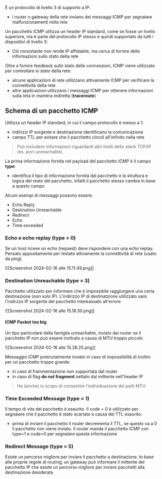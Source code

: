 È un protocollo di livello 3 di supporto a IP:
- i router o gateway della rete inviano dei messaggi ICMP per segnalare malfunzionamenti nella rete

Un pacchetto ICMP utilizza un header IP standard, come se fosse un livello superiore, ma è parte del protocollo IP stesso e quindi supportato da tutti i dispositivi di livello 3:
- Ciò nonostante non rende IP affidabile, ma cerca di fornire delle informazioni sullo stato della rete

Oltre a fornire feedback sullo stato delle connessioni, ICMP viene utilizzato per controllare lo stato della rete:
- alcune applicazioni di rete utilizzano attivamente ICMP per verificare la connettività della rete
- altre applicazioni utilizzano i messaggi ICMP per ottenere informazioni sulla reta in maniera indiretta (**traceroute**)

## Schema di un pacchetto ICMP

Utilizza un header IP standard, in cui il campo protocollo è messo a 1:
- indirizzi IP sorgente e destinazione identificano la comunicazione
- campo TTL per evitare che il pacchetto circoli all'infinito nella rete

>Può includere informazioni riguardanti altri livelli dello stack TCP/IP (es. port-unreachable).

La prima informazione fornita nel payload del pacchetto ICMP è il campo **type**:
- identifica il tipo di informazione fornita dal pacchetto e la struttura e logica del resto del pacchetto, infatti il pacchetto stesso cambia in base a questo campo

Alcuni esempi di messaggi possono essere:
- Echo Reply
- Destination Unreachable
- Redirect
- Echo
- Time exceeded

### Echo e echo replay (type = 0)

Se un host riceve un echo (request) deve rispondere con una echo replay. Pensato appositamente per testate attivamente la connettività di rete (usato da ping)

![[Screenshot 2024-02-16 alle 15.11.49.png]]

### Destination Unreachable (type = 3)

Pacchetto utilizzato per informare che è impossibile raggiungere una certa destinazione (non solo IP).
L'indirizzo IP di destinatzione utilizzato sarà l'indirzzo IP sorgente del pacchetto intereassato all'errore

![[Screenshot 2024-02-16 alle 15.18.30.png]]

#### ICMP Packet too big

Un tipo particolare della famiglia unreachable, inviato dai router se il pacchetto IP non può essere inoltrato a causa di MTU troppo piccolo

![[Screenshot 2024-02-16 alle 15.28.25.png]]

Messaggio ICMP potenzialmente inviato in caso di impossibilità di inoltro per un pacchetto troppo grande:
- in caso di frammentazione non supportata dal router
- in caso di flag **do not fragment** settato dal mittente nell'header IP

> Ha (anche) lo scopo di consentire l'individuazione del path MTU
### Time Exceeded Message (type = 1)

Il tempo di vita del pacchetto è esaurito. Il code = 0 è utilizzato per segnalare che il pacchetto è stato scartato a causa del TTL esaurito:
- prima di inviare il pacchetto il router decrementa il TTL, se questo va a 0 il pacchetto non viene inviato. Il router manda il pacchetto ICMP con type=1 e code=0 per segnalare questa informazione

### Redirect Message (type = 5)

Esiste un percorso migliore per inviare il pacchetto a destinazione. In base alle proprie regole di routing, un gateway può informare il mittente del pacchetto IP che esiste un percorso migliore per inviare pacchetti alla destinazione desiderata



